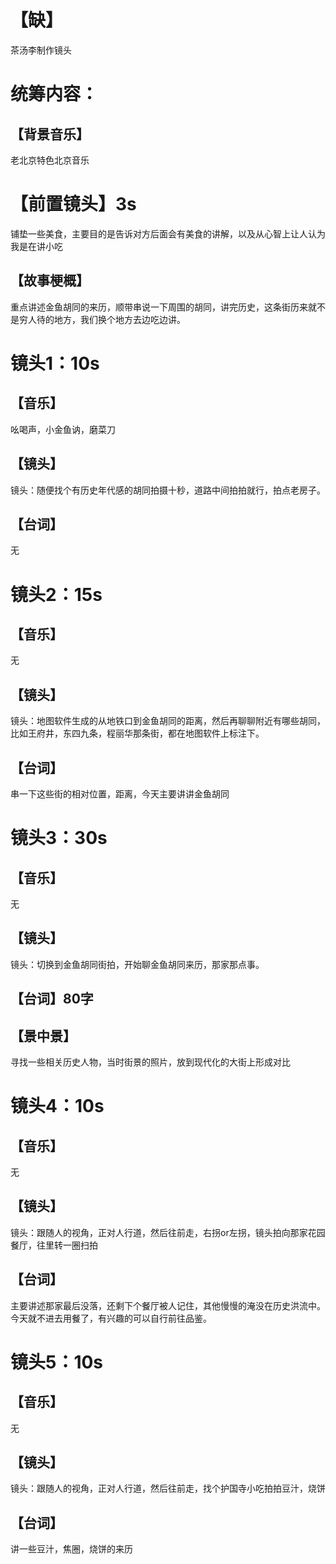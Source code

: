 # 【缺】

茶汤李制作镜头

# 统筹内容：

## 【背景音乐】

老北京特色北京音乐

# 【前置镜头】3s

铺垫一些美食，主要目的是告诉对方后面会有美食的讲解，以及从心智上让人认为我是在讲小吃

## 【故事梗概】

重点讲述金鱼胡同的来历，顺带串说一下周围的胡同，讲完历史，这条街历来就不是穷人待的地方，我们换个地方去边吃边讲。

# 镜头1：10s

## 【音乐】

吆喝声，小金鱼讷，磨菜刀

## 【镜头】

镜头：随便找个有历史年代感的胡同拍摄十秒，道路中间拍拍就行，拍点老房子。

## 【台词】

无

# 镜头2：15s

## 【音乐】

无

## 【镜头】

镜头：地图软件生成的从地铁口到金鱼胡同的距离，然后再聊聊附近有哪些胡同，比如王府井，东四九条，程丽华那条街，都在地图软件上标注下。

## 【台词】

串一下这些街的相对位置，距离，今天主要讲讲金鱼胡同

# 镜头3：30s

## 【音乐】

无

## 【镜头】

镜头：切换到金鱼胡同街拍，开始聊金鱼胡同来历，那家那点事。

## 【台词】80字

## 【景中景】

寻找一些相关历史人物，当时街景的照片，放到现代化的大街上形成对比

# 镜头4：10s

## 【音乐】

无

## 【镜头】

镜头：跟随人的视角，正对人行道，然后往前走，右拐or左拐，镜头拍向那家花园餐厅，往里转一圈扫拍

## 【台词】

主要讲述那家最后没落，还剩下个餐厅被人记住，其他慢慢的淹没在历史洪流中。今天就不进去用餐了，有兴趣的可以自行前往品鉴。

# 镜头5：10s

## 【音乐】

无

## 【镜头】

镜头：跟随人的视角，正对人行道，然后往前走，找个护国寺小吃拍拍豆汁，烧饼

## 【台词】

讲一些豆汁，焦圈，烧饼的来历
